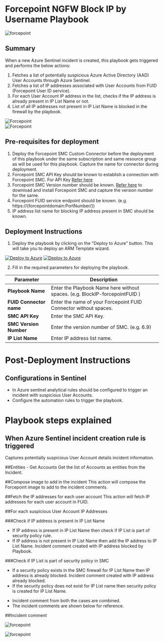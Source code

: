# Forcepoint NGFW Block IP by Username Playbook

![forcepoint](../logo.jpg)
## Summary
 When a new Azure Sentinel incident is created, this playbook gets triggered and performs the below actions:
 1. Fetches a list of potentially suspicious Azure Active Directory (AAD) User Accounts through Azure Sentinel.
 2. Fetches a list of IP addresses associated with User Accounts from FUID (Forcepoint User ID service).
 3. For each User Account IP address in the list, checks if the IP address is already present in IP List Name or not.
 4. List of all IP addresses not present in IP List Name is blocked in the firewall by the playbook.

 ![Forcepoint](./Images/PlaybookdesignerLight.png)<br>
![Forcepoint](./Images/PlaybookdesignerDark.png)<br>


 ## Pre-requisites for deployment
 1. Deploy the Forcepoint SMC Custom Connector before the deployment of this playbook under the same subscription and same resource group as will be used for this playbook. Capture the name for connector during deployment.
 2. Forcepoint SMC API Key should be known to establish a connection with Forcepoint SMC. For API Key [Refer here](http://www.websense.com/content/support/library/ngfw/v610/rfrnce/ngfw_6100_ug_smc-api_a_en-us.pdf )
 3. Forcepoint SMC Version number should be known. [Refer here](https://help.stonesoft.com/onlinehelp/StoneGate/SMC/) to download and install Forcepoint SMC and capture the version number for the same.
 4. Forcepoint FUID service endpoint should be known. (e.g.  https://{forcepointdomain:PortNumber/})
 5. IP address list name for blocking IP address present in SMC should be known.

 ## Deployment Instructions
 1. Deploy the playbook by clicking on the "Deploy to Azure" button. This will take you to deploy an ARM Template wizard.

 [![Deploy to Azure](https://aka.ms/deploytoazurebutton)](https://portal.azure.us/#create/Microsoft.Template/uri/https%3A%2F%2Fraw.githubusercontent.com%2FAzure%2FAzure-Sentinel%2Fmaster%2FPlaybooks%2FForcepointNGFW%2FPlaybooks%2FBlockIPAddressbyusername-ForcepointNGFW%2Fazuredeploy.json)
  [![Deploy to Azure](https://aka.ms/deploytoazuregovbutton)](https://portal.azure.us/#create/Microsoft.Template/uri/https%3A%2F%2Fraw.githubusercontent.com%2FAzure%2FAzure-Sentinel%2Fmaster%2FPlaybooks%2FForcepointNGFW%2FPlaybooks%2FBlockIPAddressbyusername-ForcepointNGFW%2Fazuredeploy.json)


 2. Fill in the required parameters for deploying the playbook.

 | Parameter  | Description |
| ------------- | ------------- |
| **Playbook Name** | Enter the Playbook Name here without spaces. (e.g. BlockIP-forcepointFUID ) |
| **FUID Connector name**|Enter the name of your Forcepoint FUID Connector without spaces.|
| **SMC API Key**  | Enter the SMC API Key. |
| **SMC Version Number** | Enter the version number of SMC. (e.g. 6.9) |
| **IP List Name**|Enter IP address list name.|

# Post-Deployment Instructions
## Configurations in Sentinel
- In Azure sentinel analytical rules should be configured to trigger an incident with suspicious User Accounts.
- Configure the automation rules to trigger the playbook.

# Playbook steps explained
## When Azure Sentinel incident creation rule is triggered
  Captures potentially suspicious User Account details incident information.

##Entities - Get Accounts
Get the list of Accounts as entities from the Incident.

##Compose image to add in the incident
This action will compose the Forcepoint image to add to the incident comments.

##Fetch the IP addresses for each user account
This action will fetch IP addresses for each user account in FUID.

##For each suspicious User Account IP Addresses

###Check if IP address is present in IP List Name
* If IP address is present in IP List Name then check if IP List is part of security policy rule.
* If IP address is not present in IP List Name then add the IP address to IP List Name. Incident comment created with IP address blocked by Playbook.

###Check if IP List is part of security policy in SMC
*  If a security policy exists in the SMC firewall for IP List Name then IP address is already blocked. Incident comment created with IP address already blocked.
*  If the security policy does not exist for IP List name then security policy is created for IP List Name.

- Incident comment from both the cases are combined.
- The incident comments are shown below for reference.

##Incident comment

![forcepoint](./Images/IncidentCommentLight.png)

![forcepoint](./Images/IncidentCommentDark.png)
